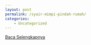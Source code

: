 ```yaml
---
layout: post
permalink: /syair-mimpi-pindah-rumah/
categories:
    - Uncategorized
---
```


[Baca Selengkapnya](/08)